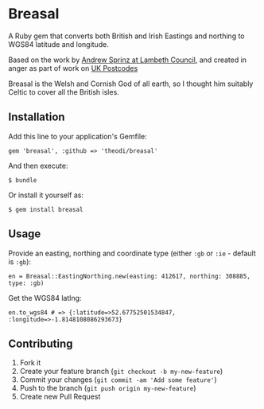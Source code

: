 # Breasal

A Ruby gem that converts both British and Irish Eastings and northing to WGS84 latitude and longitude.

Based on the work by [Andrew Sprinz at Lambeth Council](https://github.com/LambethCouncil/OSGB36_Converter), and created in anger as part of work on [UK Postcodes](https://github.com/theodi/uk-postcodes)

Breasal is the Welsh and Cornish God of all earth, so I thought him suitably Celtic to cover all the British isles.

## Installation

Add this line to your application's Gemfile:

    gem 'breasal', :github => 'theodi/breasal'

And then execute:

    $ bundle

Or install it yourself as:

    $ gem install breasal

## Usage

Provide an easting, northing and coordinate type (either `:gb` or `:ie` - default is `:gb`):

    en = Breasal::EastingNorthing.new(easting: 412617, northing: 308885, type: :gb)
  
Get the WGS84 latlng:

    en.to_wgs84 # => {:latitude=>52.67752501534847, :longitude=>-1.8148108086293673}

## Contributing

1. Fork it
2. Create your feature branch (`git checkout -b my-new-feature`)
3. Commit your changes (`git commit -am 'Add some feature'`)
4. Push to the branch (`git push origin my-new-feature`)
5. Create new Pull Request
